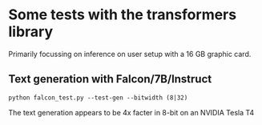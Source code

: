 # Some tests with the transformers library

Primarily focussing on inference on user setup with a 16 GB graphic card.

## Text generation with Falcon/7B/Instruct

```
python falcon_test.py --test-gen --bitwidth (8|32)
```

The text generation appears to be 4x facter in 8-bit on an NVIDIA Tesla T4